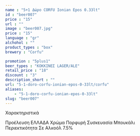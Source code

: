 ```yaml
---
name : "5+1 Δώρο CORFU Ionian Epos 0.33lt"
id : "beer007"
price : "15"
url : ""
image : "beer007.jpg"
price : "15"
language : "gr"
alchohol : ""
product_types : "box"
brewery : "Corfu"

promotion : "5plus1"
beer_types : "ΚΟΚΚΙΝΕΣ LAGER/ALE"
retail_price : "18"
discount : "3"
description_short : ""
url: "5-1-doro-corfu-ionian-epos-0-33lt/corfu"
aliases: 
    - "5-1-doro-corfu-ionian-epos-0-33lt"
slug: "beer007"
---
```


Χαρακτηριστικά

Προέλευση
ΕΛΛΑΔΑ
Χρώμα
Πορφυρή
Συσκευασία
Μπουκάλι
Περιεκτικότητα Σε Αλκοόλ
7.5%